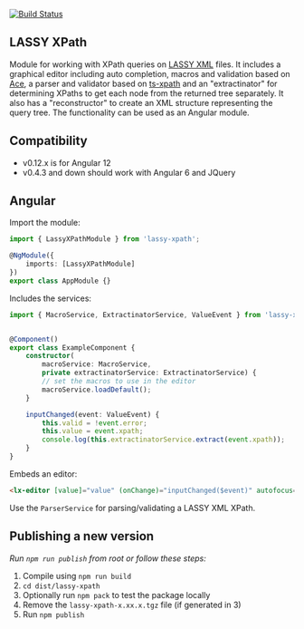[![Build Status](https://travis-ci.org/UUDigitalHumanitieslab/lassy-xpath.svg?branch=develop)](https://travis-ci.org/UUDigitalHumanitieslab/lassy-xpath)

## LASSY XPath

Module for working with XPath queries on [LASSY XML](https://www.let.rug.nl/vannoord/Lassy/) files. It includes a graphical editor including auto completion, macros and validation based on [Ace](https://ace.c9.io/), a parser and validator based on [ts-xpath](https://github.com/UUDigitalHumanitieslab/ts-xpath) and an "extractinator" for determining XPaths to get each node from the returned tree separately. It also has a "reconstructor" to create an XML structure representing the query tree. The functionality can be used as an Angular module.

## Compatibility

- v0.12.x is for Angular 12
- v0.4.3 and down should work with Angular 6 and JQuery

## Angular

Import the module:

```typescript
import { LassyXPathModule } from 'lassy-xpath';

@NgModule({
    imports: [LassyXPathModule]
})
export class AppModule {}
```

Includes the services:

```typescript
import { MacroService, ExtractinatorService, ValueEvent } from 'lassy-xpath';


@Component()
export class ExampleComponent {
    constructor(
        macroService: MacroService,
        private extractinatorService: ExtractinatorService) {
        // set the macros to use in the editor
        macroService.loadDefault();
    }

    inputChanged(event: ValueEvent) {
        this.valid = !event.error;
        this.value = event.xpath;
        console.log(this.extractinatorService.extract(event.xpath));
    }
}
```

Embeds an editor:

```html
<lx-editor [value]="value" (onChange)="inputChanged($event)" autofocus="true"></lx-editor>
```

Use the `ParserService` for parsing/validating a LASSY XML XPath.

## Publishing a new version

*Run `npm run publish` from root or follow these steps:*

1. Compile using `npm run build`
2. `cd dist/lassy-xpath`
3. Optionally run `npm pack` to test the package locally
4. Remove the `lassy-xpath-x.xx.x.tgz` file (if generated in 3)
5. Run `npm publish`
